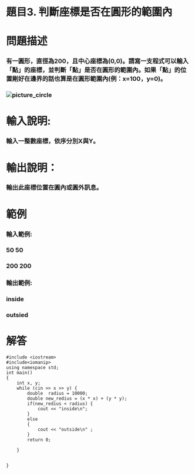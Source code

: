 # 題目3. 判斷座標是否在圓形的範圍內
# 問題描述
###  有一圓形，直徑為200，且中心座標為(0,0)。請寫一支程式可以輸入「點」的座標，並判斷「點」是否在圓形的範圍內。如果「點」的位置剛好在邊界的話也算是在圓形範圍內(例：x=100，y=0)。
### ![picture_circle](https://user-images.githubusercontent.com/72548286/224696662-d8d05bd6-4e6c-4e04-ad34-a8be4c95e541.jpg)

# 輸入說明:
### 輸入一整數座標，依序分別X與Y。
# 輸出說明：
### 輸出此座標位置在圓內或圓外訊息。
# 範例

### 輸入範例:
### 50 50
###    200 200
### 輸出範例:
###  inside
###  outsied

# 解答
``` 
#include <iostream>
#include<iomanip>
using namespace std;
int main()
{
	int x, y;
	while (cin >> x >> y) {
		double  radius = 10000;
		double new_redius = (x * x) + (y * y);
		if(new_redius < radius) {
			cout << "inside\n";
		}
		else
		{
			cout << "outside\n" ;
		}
		return 0;

	}


}
``` 

